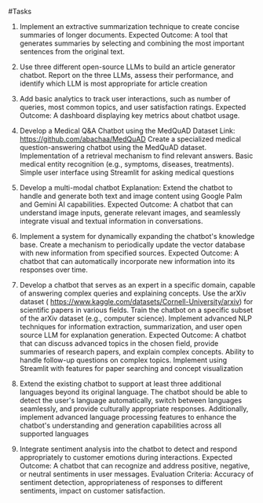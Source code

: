 #Tasks

1. Implement an extractive summarization technique to create concise summaries of longer documents. Expected Outcome: A tool that generates summaries by selecting and combining the most important sentences from the original text.

2. Use three different open-source LLMs to build an article generator chatbot. Report on the three LLMs, assess their performance, and identify which LLM is most appropriate for article creation

3. Add basic analytics to track user interactions, such as number of queries, most common topics, and user satisfaction ratings. Expected Outcome: A dashboard displaying key metrics about chatbot usage.

4. Develop a Medical Q&A Chatbot using the MedQuAD Dataset Link: https://github.com/abachaa/MedQuAD Create a specialized medical question-answering chatbot using the MedQuAD dataset. Implementation of a retrieval mechanism to find relevant answers. Basic medical entity recognition (e.g., symptoms, diseases, treatments). Simple user interface using Streamlit for asking medical questions

5. Develop a multi-modal chatbot Explanation: Extend the chatbot to handle and generate both text and image content using Google Palm and Gemini AI capabilities. Expected Outcome: A chatbot that can understand image inputs, generate relevant images, and seamlessly integrate visual and textual information in conversations.

6. Implement a system for dynamically expanding the chatbot's knowledge base. Create a mechanism to periodically update the vector database with new information from specified sources. Expected Outcome: A chatbot that can automatically incorporate new information into its responses over time.

7. Develop a chatbot that serves as an expert in a specific domain, capable of answering complex queries and explaining concepts. Use the arXiv dataset ( https://www.kaggle.com/datasets/Cornell-University/arxiv) for scientific papers in various fields. Train the chatbot on a specific subset of the arXiv dataset (e.g., computer science). Implement advanced NLP techniques for information extraction, summarization, and user open source LLM for explanation generation. Expected Outcome: A chatbot that can discuss advanced topics in the chosen field, provide summaries of research papers, and explain complex concepts. Ability to handle follow-up questions on complex topics. Implement using Streamlit with features for paper searching and concept visualization

8. Extend the existing chatbot to support at least three additional languages beyond its original language. The chatbot should be able to detect the user's language automatically, switch between languages seamlessly, and provide culturally appropriate responses. Additionally, implement advanced language processing features to enhance the chatbot's understanding and generation capabilities across all supported languages

9. Integrate sentiment analysis into the chatbot to detect and respond appropriately to customer emotions during interactions. Expected Outcome: A chatbot that can recognize and address positive, negative, or neutral sentiments in user messages. Evaluation Criteria: Accuracy of sentiment detection, appropriateness of responses to different sentiments, impact on customer satisfaction.
